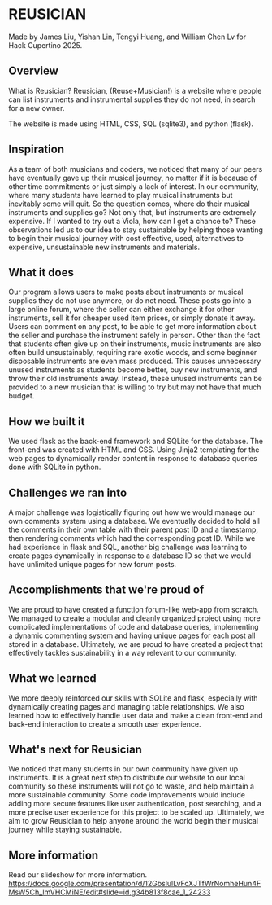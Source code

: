 # REUSICIAN
Made by James Liu, Yishan Lin, Tengyi Huang, and William Chen Lv for Hack Cupertino 2025.

## Overview
What is Reusician?
Reusician, (Reuse+Musician!) is a website where people can list instruments and instrumental supplies they do not need, in search for a new owner.

The website is made using HTML, CSS, SQL (sqlite3), and python (flask).

## Inspiration
As a team of both musicians and coders, we noticed that many of our peers have eventually gave up their musical journey, no matter if it is because of other time commitments or just simply a lack of interest. In our community, where many students have learned to play musical instruments but inevitably some will quit. So the question comes, where do their musical instruments and supplies go? Not only that, but instruments are extremely expensive. If I wanted to try out a Viola, how can I get a chance to? These observations led us to our idea to stay sustainable by helping those wanting to begin their musical journey with cost effective, used, alternatives to expensive, unsustainable new instruments and materials.

## What it does
Our program allows users to make posts about instruments or musical supplies they do not use anymore, or do not need. These posts go into a large online forum, where the seller can either exchange it for other instruments, sell it for cheaper used item prices, or simply donate it away. Users can comment on any post, to be able to get more information about the seller and purchase the instrument safely in person. Other than the fact that students often give up on their instruments, music instruments are also often build unsustainably, requiring rare exotic woods, and some beginner disposable instruments are even mass produced. This causes unnecessary unused instruments as students become better, buy new instruments, and throw their old instruments away. Instead, these unused instruments can be provided to a new musician that is willing to try but may not have that much budget.

## How we built it
We used flask as the back-end framework and SQLite for the database. The front-end was created with HTML and CSS. Using Jinja2 templating for the web pages to dynamically render content in response to database queries done with SQLite in python.

## Challenges we ran into
A major challenge was logistically figuring out how we would manage our own comments system using a database. We eventually decided to hold all the comments in their own table with their parent post ID and a timestamp, then rendering comments which had the corresponding post ID. While we had experience in flask and SQL, another big challenge was learning to create pages dynamically in response to a database ID so that we would have unlimited unique pages for new forum posts.

## Accomplishments that we're proud of
We are proud to have created a function forum-like web-app from scratch. We managed to create a modular and cleanly organized project using more complicated implementations of code and database queries, implementing a dynamic commenting system and having unique pages for each post all stored in a database. Ultimately, we are proud to have created a project that effectively tackles sustainability in a way relevant to our community.

## What we learned
We more deeply reinforced our skills with SQLite and flask, especially with dynamically creating pages and managing table relationships. We also learned how to effectively handle user data and make a clean front-end and back-end interaction to create a smooth user experience.

## What's next for Reusician
We noticed that many students in our own community have given up instruments. It is a great next step to distribute our website to our local community so these instruments will not go to waste, and help maintain a more sustainable community. Some code improvements would include adding more secure features like user authentication, post searching, and a more precise user experience for this project to be scaled up. Ultimately, we aim to grow Reusician to help anyone around the world begin their musical journey while staying sustainable.

## More information
Read our slideshow for more information.
https://docs.google.com/presentation/d/12GbslulLvFcXJTfWrNomheHun4FMsW5Ch_lmVHCMiNE/edit#slide=id.g34b813f8cae_1_24233


